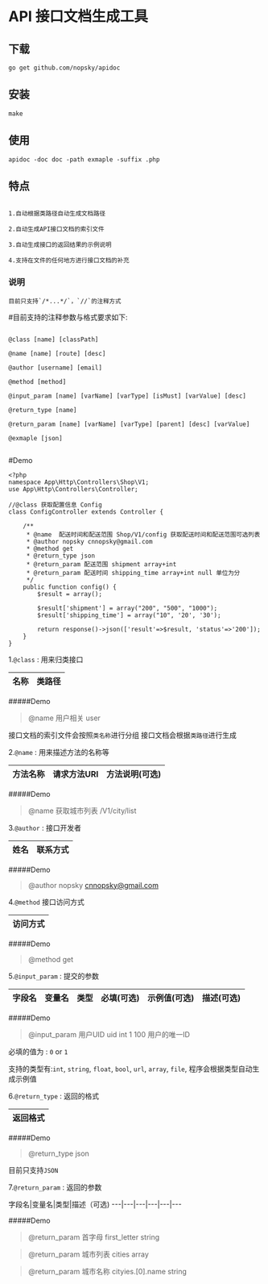 # API 接口文档生成工具

## 下载

```
go get github.com/nopsky/apidoc
```

## 安装
```	
make
```

## 使用

```
apidoc -doc doc -path exmaple -suffix .php
```

## 特点
```

1.自动根据类路径自动生成文档路径

2.自动生成API接口文档的索引文件

3.自动生成接口的返回结果的示例说明

4.支持在文件的任何地方进行接口文档的补充

```

### 说明

```
目前只支持`/*...*/`，`//`的注释方式

```

#目前支持的注释参数与格式要求如下:

```

@class [name] [classPath]

@name [name] [route] [desc]

@author [username] [email]

@method [method]
	
@input_param [name] [varName] [varType] [isMust] [varValue] [desc]

@return_type [name]

@return_param [name] [varName] [varType] [parent] [desc] [varValue]

@exmaple [json]
	
```

#Demo

```
<?php
namespace App\Http\Controllers\Shop\V1;
use App\Http\Controllers\Controller;

//@class 获取配置信息	Config
class ConfigController extends Controller {

	/**
	 * @name  配送时间和配送范围 Shop/V1/config 获取配送时间和配送范围可选列表
	 * @author nopsky cnnopsky@gmail.com
	 * @method get
	 * @return_type json
	 * @return_param 配送范围 shipment array+int
	 * @return_param 配送时间 shipping_time array+int null 单位为分
	 */
	public function config() {
		$result = array();

		$result['shipment'] = array("200", "500", "1000");
		$result['shipping_time'] = array("10", '20', '30');

		return response()->json(['result'=>$result, 'status'=>'200']);
	}
}

```

1.`@class` : 用来归类接口

名称|类路径
---|---

#####Demo
> 
> @name 用户相关 user

接口文档的索引文件会按照`类名称`进行分组
接口文档会根据`类路径`进行生成

2.`@name` : 用来描述方法的名称等

方法名称|请求方法URI|方法说明(可选)
---|---|---

#####Demo
> 
> @name 获取城市列表 /V1/city/list
	

3.`@author` : 接口开发者

姓名 | 联系方式
--- | ---
#####Demo
> @author nopsky cnnopsky@gmail.com

4.`@method` 接口访问方式

| 访问方式 |
| --- |
#####Demo
> @method get

5.`@input_param` : 提交的参数

字段名|变量名|类型|必填(可选)|示例值(可选)|描述(可选)
---|---|---|---|---|---
#####Demo
> @input_param 用户UID uid int 1 100 用户的唯一ID

必填的值为 : `0` or `1`

支持的类型有:`int`, `string`, `float`, `bool`, `url`, `array`, `file`, 程序会根据类型自动生成示例值

6.`@return_type` : 返回的格式

|返回格式|
|---|
#####Demo
> @return_type json

目前只支持`JSON`

7.`@return_param` : 返回的参数

字段名|变量名|类型|描述（可选)
---|---|---|---|---|---

#####Demo
> @return\_param 首字母 first_letter string

> @return\_param 城市列表 cities array

> @return\_param 城市名称 cityies.[0].name string
